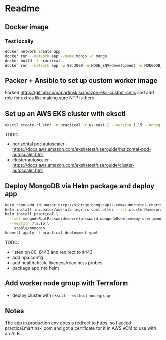 # Readme

## Docker image

### Test locally

```sh
docker network create app
docker run --network app --name mongo -d mongo
docker build -t practical .
docker run --network app -p 80:3000 -e NODE_ENV=development -e MONGODB_URL=mongodb://mongo:27017/database -d practical npm start
```

## Packer + Ansible to set up custom worker image

Forked https://github.com/martinskis/amazon-eks-custom-amis and add role for extras like making sure NTP is there

## Set up an AWS EKS cluster with eksctl

```sh
eksctl create cluster -n practical -r us-east-1 --version 1.15 --nodegroup-name workers1 -m 1 -M 2 --node-ami ami-063fbf2822d21b085 --asg-access --full-ecr-access --external-dns-access --alb-ingress-access
```
TODO:

 - horizontal pod autoscaler - https://docs.aws.amazon.com/eks/latest/userguide/horizontal-pod-autoscaler.html
 - cluster autoscaler - https://docs.aws.amazon.com/eks/latest/userguide/cluster-autoscaler.html

## Deploy MongoDB via Helm package and deploy app

```sh
helm repo add incubator http://storage.googleapis.com/kubernetes-charts-incubator
helm install incubator/aws-alb-ingress-controller --set clusterName=practical --set autoDiscoverAwsRegion=true --set autoDiscoverAwsVpcID=true --name aws-alb-ingress-controller --namespace kube-system
helm install practical \
  --set mongodbRootPassword=secretpassword,mongodbUsername=my-user,mongodbPassword=my-password,mongodbDatabase=my-database \
  --version 7.8.10 \
    stable/mongodb
kubectl apply -f practical-deployment.yaml
```

TODO:
 - listen on 80, 8443 and redirect to 8443
 - add hpa config
 - add healthcheck, liveness/readiness probes
 - package app into helm

## Add worker node group with Terraform

- deploy cluster with `eksctl --without-nodegroup`

## Notes

The app in production env does a redirect to https, so I added practical.martinski.com and got a certificate for it in AWS ACM to use with an ALB. 
